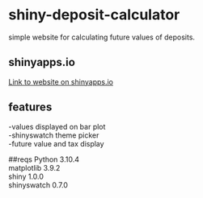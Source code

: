 # shiny-deposit-calculator

simple website for calculating future values of deposits.

## shinyapps.io
[Link to website on shinyapps.io](https://toszek.shinyapps.io/depositpol/)  

## features
-values displayed on bar plot  
-shinyswatch theme picker  
-future value and tax display  

##reqs
Python 3.10.4  
matplotlib 3.9.2  
shiny 1.0.0  
shinyswatch 0.7.0  
